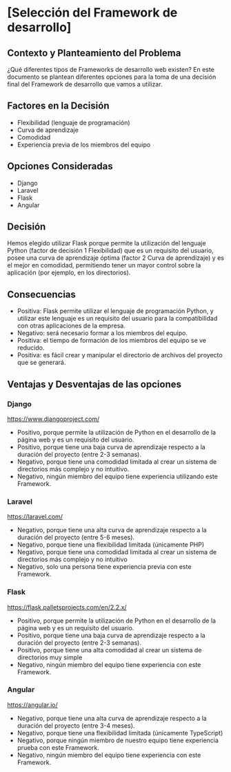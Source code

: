 # [Selección del Framework de desarrollo]

## Contexto y Planteamiento del Problema

¿Qué diferentes tipos de Frameworks de desarrollo web existen? En este documento se plantean diferentes opciones para la toma de una decisión final del Framework de desarrollo que vamos a utilizar.  

## Factores en la Decisión <!-- opcional -->

* Flexibilidad (lenguaje de programación) 
* Curva de aprendizaje
* Comodidad
* Experiencia previa de los miembros del equipo

## Opciones Consideradas

* Django
* Laravel
* Flask
* Angular

## Decisión

Hemos elegido utilizar Flask porque permite la utilización del lenguaje Python (factor de decisión 1 Flexibilidad) que es un requisito del usuario, posee una curva de aprendizaje óptima (factor 2 Curva de aprendizaje) y es el mejor en comodidad, permitiendo tener un mayor control sobre la aplicación (por ejemplo, en los directorios).


## Consecuencias
* Positiva: Flask permite utilizar el lenguaje de programación Python, y utilizar este lenguaje es un requisito del usuario para la compatibilidad con otras aplicaciones de la empresa. 
* Negativo: será necesario formar a los miembros del equipo. 
* Positiva: el tiempo de formación de los miembros del equipo se ve reducido. 
* Positiva: es fácil crear y manipular el directorio de archivos del proyecto que se generará. 

## Ventajas y Desventajas de las opciones

### Django 

https://www.djangoproject.com/

* Positivo, porque permite la utilización de Python en el desarrollo de la página web y es un requisito del usuario. 
* Positivo, porque tiene una baja curva de aprendizaje respecto a la duración del proyecto (entre 2-3 semanas). 
* Negativo, porque tiene una comodidad limitada al crear un sistema de directorios más complejo y no intuitivo.
* Negativo, ningún miembro del equipo tiene experiencia utilizando este Framework.

### Laravel

https://laravel.com/

* Negativo, porque tiene una alta curva de aprendizaje respecto a la duración del proyecto (entre 5-6 meses). 
* Negativo, porque tiene una flexibilidad limitada (únicamente PHP)
* Negativo, porque tiene una comodidad limitada al crear un sistema de directorios más complejo y no intuitivo
* Negativo, solo una persona tiene experiencia previa con este Framework. 

### Flask

https://flask.palletsprojects.com/en/2.2.x/

* Positivo, porque permite la utilización de Python en el desarrollo de la página web y es un requisito del usuario. 
* Positivo, porque tiene una baja curva de aprendizaje respecto a la duración del proyecto (entre 2-3 semanas). 
* Positivo, porque tiene una alta comodidad al crear un sistema de directorios muy simple
* Negativo, ningún miembro del equipo tiene experiencia con este Framework. 

### Angular

https://angular.io/

* Negativo, porque tiene una alta curva de aprendizaje respecto a la duración del proyecto (entre 3-4 meses). 
* Negativo, porque tiene una flexibilidad limitada (únicamente TypeScript)
* Negativo, porque ningún miembro de nuestro equipo tiene experiencia prueba con este Framework. 
* Negativo, ningún miembro del equipo tiene experiencia con este Framework. 
